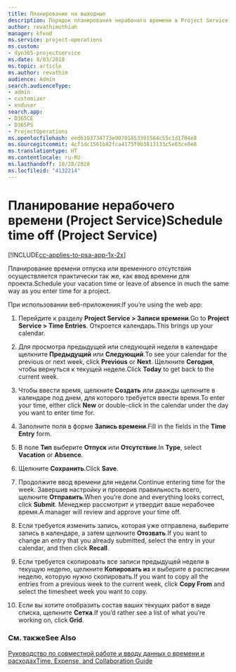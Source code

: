 ```yaml
---
title: Планирование на выходные
description: Порядок планирования нерабочего времени в Project Service
author: revathimuthiah
manager: kfend
ms.service: project-operations
ms.custom:
- dyn365-projectservice
ms.date: 8/03/2018
ms.topic: article
ms.author: revathim
audience: Admin
search.audienceType:
- admin
- customizer
- enduser
search.app:
- D365CE
- D365PS
- ProjectOperations
ms.openlocfilehash: eed6103734773e90701853391584c55c1d1704e8
ms.sourcegitcommit: 4cf1dc1561b92fca4175f0b3813133c5e63ce8e6
ms.translationtype: HT
ms.contentlocale: ru-RU
ms.lasthandoff: 10/28/2020
ms.locfileid: "4132214"
---
```

# <a name="schedule-time-off-project-service"></a><span data-ttu-id="aef00-103">Планирование нерабочего времени (Project Service)</span><span class="sxs-lookup"><span data-stu-id="aef00-103">Schedule time off (Project Service)</span></span>

[!INCLUDE[cc-applies-to-psa-app-1x-2x](../includes/cc-applies-to-psa-app-1x-2x.md)]

<span data-ttu-id="aef00-104">Планирование времени отпуска или временного отсутствия осуществляется практически так же, как ввод времени для проекта.</span><span class="sxs-lookup"><span data-stu-id="aef00-104">Schedule your vacation time or leave of absence in much the same way as you enter time for a project.</span></span>  
  
 <span data-ttu-id="aef00-105">При использовании веб-приложения:</span><span class="sxs-lookup"><span data-stu-id="aef00-105">If you’re using the web app:</span></span>  
  
1.  <span data-ttu-id="aef00-106">Перейдите к разделу **Project Service > Записи времени**.</span><span class="sxs-lookup"><span data-stu-id="aef00-106">Go to **Project Service > Time Entries**.</span></span> <span data-ttu-id="aef00-107">Откроется календарь.</span><span class="sxs-lookup"><span data-stu-id="aef00-107">This brings up your calendar.</span></span>  
  
2.  <span data-ttu-id="aef00-108">Для просмотра предыдущей или следующей недели в календаре щелкните **Предыдущий** или **Следующий**.</span><span class="sxs-lookup"><span data-stu-id="aef00-108">To see your calendar for the previous or next week, click **Previous** or **Next**.</span></span> <span data-ttu-id="aef00-109">Щелкните **Сегодня**, чтобы вернуться к текущей неделе.</span><span class="sxs-lookup"><span data-stu-id="aef00-109">Click **Today** to get back to the current week.</span></span>  
  
3.  <span data-ttu-id="aef00-110">Чтобы ввести время, щелкните **Создать** или дважды щелкните в календаре под днем, для которого требуется ввести время.</span><span class="sxs-lookup"><span data-stu-id="aef00-110">To enter your time, either click **New** or double-click in the calendar under the day you want to enter time for.</span></span>  
  
4.  <span data-ttu-id="aef00-111">Заполните поля в форме **Запись времени**.</span><span class="sxs-lookup"><span data-stu-id="aef00-111">Fill in the fields in the **Time Entry** form.</span></span>  
  
5.  <span data-ttu-id="aef00-112">В поле **Тип** выберите **Отпуск** или **Отсутствие**.</span><span class="sxs-lookup"><span data-stu-id="aef00-112">In **Type**, select **Vacation** or **Absence**.</span></span>  
  
6.  <span data-ttu-id="aef00-113">Щелкните **Сохранить**.</span><span class="sxs-lookup"><span data-stu-id="aef00-113">Click **Save**.</span></span>  
  
7.  <span data-ttu-id="aef00-114">Продолжите ввод времени для недели.</span><span class="sxs-lookup"><span data-stu-id="aef00-114">Continue entering time for the week.</span></span> <span data-ttu-id="aef00-115">Завершив настройку и проверив правильность всего, щелкните **Отправить**.</span><span class="sxs-lookup"><span data-stu-id="aef00-115">When you’re done and everything looks correct, click **Submit**.</span></span> <span data-ttu-id="aef00-116">Менеджер рассмотрит и утвердит ваше нерабочее время.</span><span class="sxs-lookup"><span data-stu-id="aef00-116">A manager will review and approve your time off.</span></span>  
  
8.  <span data-ttu-id="aef00-117">Если требуется изменить запись, которая уже отправлена, выберите запись в календаре, а затем щелкните **Отозвать**.</span><span class="sxs-lookup"><span data-stu-id="aef00-117">If you want to change an entry that you already submitted, select the entry in your calendar, and then click **Recall**.</span></span>  
  
9. <span data-ttu-id="aef00-118">Если требуется скопировать все записи предыдущей недели в текущую неделю, щелкните **Копировать из** и выберите в расписании неделю, которую нужно скопировать.</span><span class="sxs-lookup"><span data-stu-id="aef00-118">If you want to copy all the entries from a previous week to the current week, click **Copy From** and select the timesheet week you want to copy.</span></span>  
  
10. <span data-ttu-id="aef00-119">Если вы хотите отобразить состав ваших текущих работ в виде списка, щелкните **Сетка**.</span><span class="sxs-lookup"><span data-stu-id="aef00-119">If you’d rather see a list of what you’re working on, click **Grid**.</span></span>  
  
### <a name="see-also"></a><span data-ttu-id="aef00-120">См. также</span><span class="sxs-lookup"><span data-stu-id="aef00-120">See Also</span></span>  
 [<span data-ttu-id="aef00-121">Руководство по совместной работе и вводу данных о времени и расходах</span><span class="sxs-lookup"><span data-stu-id="aef00-121">Time, Expense, and Collaboration Guide</span></span>](../psa/time-expense-collaboration-guide.md)
